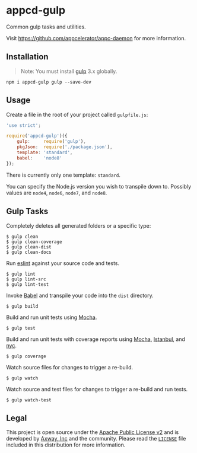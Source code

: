 # appcd-gulp

Common gulp tasks and utilities.

Visit https://github.com/appcelerator/appc-daemon for more information.

## Installation

> Note: You must install [gulp](https://npmjs.org/package/gulp) 3.x globally.

	npm i appcd-gulp gulp --save-dev

## Usage

Create a file in the root of your project called `gulpfile.js`:

```js
'use strict';

require('appcd-gulp')({
	gulp:     require('gulp'),
	pkgJson:  require('./package.json'),
	template: 'standard',
	babel:    'node8'
});
```

There is currently only one template: `standard`.

You can specify the Node.js version you wish to transpile down to. Possibly values are `node4`,
`node6`, `node7`, and `node8`.

## Gulp Tasks

Completely deletes all generated folders or a specific type:

	$ gulp clean
	$ gulp clean-coverage
	$ gulp clean-dist
	$ gulp clean-docs

Run [eslint](https://eslint.org/) against your source code and tests.

	$ gulp lint
	$ gulp lint-src
	$ gulp lint-test

Invoke [Babel](https://babeljs.io/) and transpile your code into the `dist` directory.

	$ gulp build

Build and run unit tests using [Mocha](https://mochajs.org/).

	$ gulp test

Build and run unit tests with coverage reports using [Mocha](https://mochajs.org/),
[Istanbul](https://istanbul.js.org/), and [nyc](https://www.npmjs.com/package/nyc).

	$ gulp coverage

Watch source files for changes to trigger a re-build.

	$ gulp watch

Watch source and test files for changes to trigger a re-build and run tests.

	$ gulp watch-test

## Legal

This project is open source under the [Apache Public License v2][1] and is developed by
[Axway, Inc](http://www.axway.com/) and the community. Please read the [`LICENSE`][1] file included
in this distribution for more information.

[1]: https://github.com/appcelerator/appc-daemon/packages/appcd-gulp/LICENSE
